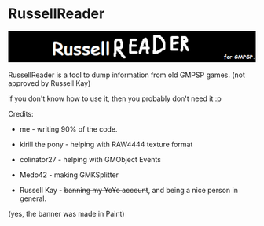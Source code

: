 # RussellReader
![banner](https://raw.githubusercontent.com/nkrapivin/RussellReader/master/rr-banner.png)

RussellReader is a tool to dump information from old GMPSP games. (not approved by Russell Kay)

if you don't know how to use it, then you probably don't need it :p




Credits:

- me - writing 90% of the code.

- kirill the pony - helping with RAW4444 texture format

- colinator27 - helping with GMObject Events

- Medo42 - making GMKSplitter

- Russell Kay - ~~banning my YoYo account~~, and being a nice person in general.


(yes, the banner was made in Paint)
